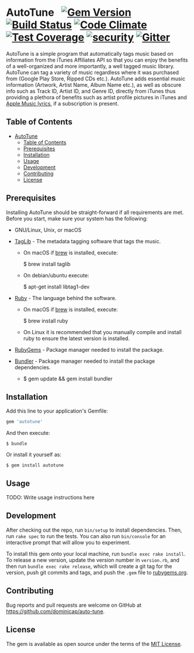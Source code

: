 # AutoTune &nbsp; [![Gem Version](https://badge.fury.io/rb/autotune.svg)](https://badge.fury.io/rb/autotune) [![Build Status](https://travis-ci.org/dominicap/auto-tune.svg?branch=master)](https://travis-ci.org/dominicap/auto-tune) [![Code Climate](https://codeclimate.com/github/dominicap/auto-tune/badges/gpa.svg)](https://codeclimate.com/github/dominicap/auto-tune) [![Test Coverage](https://codeclimate.com/github/dominicap/auto-tune/badges/coverage.svg)](https://codeclimate.com/github/dominicap/auto-tune/coverage) [![security](https://hakiri.io/github/dominicap/auto-tune/master.svg)](https://hakiri.io/github/dominicap/auto-tune/master) [![Gitter](https://badges.gitter.im/gitterHQ/gitter.svg)](https://gitter.im/auto-tune)

AutoTune is a simple program that automatically tags music based on information from the iTunes Affiliates API so that you can enjoy the benefits of a well-organized and more importantly, a well tagged music library. AutoTune can tag a variety of music regardless where it was purchased from (Google Play Store, Ripped CDs etc.). AutoTune adds essential music information (Artwork, Artist Name, Album Name etc.), as well as obscure info such as Track ID, Artist ID, and Genre ID, directly from iTunes thus providing a plethora of benefits such as artist profile pictures in iTunes and [Apple Music lyrics](https://support.apple.com/en-us/HT204459), if a subscription is present.

## Table of Contents

* [AutoTune](#autotune)
  * [Table of Contents](#table-of-contents)
  * [Prerequisites](#prerequisites)
  * [Installation](#installation)
  * [Usage](#usage)
  * [Development](#development)
  * [Contributing](#contributing)
  * [License](#license)

## Prerequisites

Installing AutoTune should be straight-forward if all requirements are met. Before you start, make sure your system has the following:

* GNU/Linux, Unix, or macOS

* [TagLib](http://taglib.org/releases/taglib-1.11.1.tar.gz) - The metadata tagging software that tags the music.

    - On macOS if [brew](https://brew.sh) is installed, execute:

        $ brew install taglib

    - On debian/ubuntu execute:

        $ apt-get install libtag1-dev

* [Ruby](https://www.ruby-lang.org/en/) - The language behind the software.

    - On macOS if [brew](https://brew.sh) is installed, execute:

        $ brew install ruby

    - On Linux it is recommended that you manually compile and install ruby to ensure the latest version is installed.

* [RubyGems](https://rubygems.org/pages/download) - Package manager needed to install the package.
* [Bundler](http://bundler.io) - Package manager needed to install the package dependencies.

    - $ gem update && gem install bundler

## Installation

Add this line to your application's Gemfile:

```ruby
gem 'autotune'
```

And then execute:

    $ bundle

Or install it yourself as:

    $ gem install autotune

## Usage

TODO: Write usage instructions here

## Development

After checking out the repo, run `bin/setup` to install dependencies. Then, run `rake spec` to run the tests. You can also run `bin/console` for an interactive prompt that will allow you to experiment.

To install this gem onto your local machine, run `bundle exec rake install`. To release a new version, update the version number in `version.rb`, and then run `bundle exec rake release`, which will create a git tag for the version, push git commits and tags, and push the `.gem` file to [rubygems.org](https://rubygems.org).

## Contributing

Bug reports and pull requests are welcome on GitHub at https://github.com/dominicap/auto-tune.


## License

The gem is available as open source under the terms of the [MIT License](http://opensource.org/licenses/MIT).
